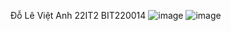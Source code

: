 Đỗ Lê Việt Anh 22IT2 BIT220014
![image](https://github.com/user-attachments/assets/d24e711c-4108-4794-a01a-cd3aa0ad6474)
![image](https://github.com/user-attachments/assets/8a42b159-5c17-4d5a-aeca-4ed540e83b42)
